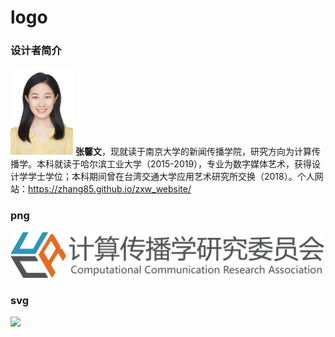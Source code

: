 # logo

### 设计者简介


<img src = 'xinwen.jpg' width = '100px'> **张馨文**，现就读于南京大学的新闻传播学院，研究方向为计算传播学。本科就读于哈尔滨工业大学（2015-2019），专业为数字媒体艺术，获得设计学学士学位；本科期间曾在台湾交通大学应用艺术研究所交换（2018）。个人网站：https://zhang85.github.io/zxw_website/

### png

![](AI-CCR.png)

### svg

![](AI-CCR.svg)
